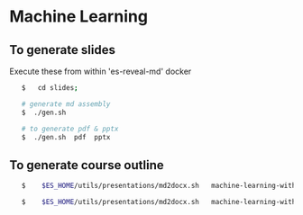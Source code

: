 # Machine Learning

## To generate slides
Execute these from within 'es-reveal-md' docker

```bash
   $   cd slides;   

   # generate md assembly
   $  ./gen.sh  

   # to generate pdf & pptx
   $  ./gen.sh  pdf  pptx
```

## To generate course outline

```bash
   $    $ES_HOME/utils/presentations/md2docx.sh   machine-learning-with-spark.md

   $    $ES_HOME/utils/presentations/md2docx.sh   machine-learning-with-python.md